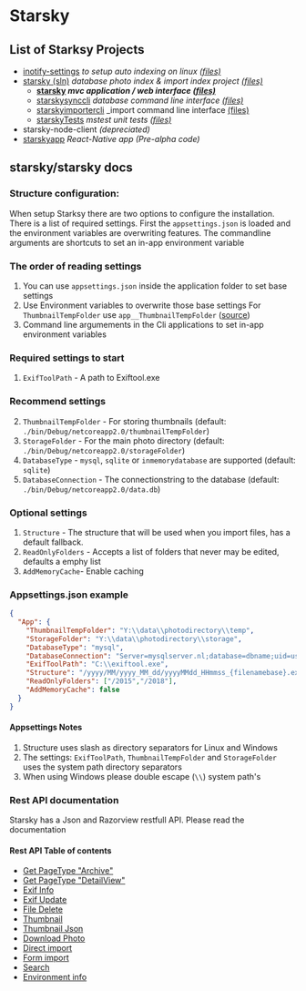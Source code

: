 # Starsky
## List of Starksy Projects
 - [inotify-settings](../../inotify-settings/readme.md) _to setup auto indexing on linux [(files)](../../inotify-settings/)_
 - [starsky (sln)](../../starsky/readme.md) _database photo index & import index project [(files)](../../starsky/)_
   - __[starsky](../../starsky/starsky/readme.md)  _mvc application / web interface [(files)](../../starsky/starsky/)___
   - [starskysynccli](../../starsky/starskysynccli/readme.md)  _database command line interface [(files)](../../starsky/starskysynccli/)_
   - [starskyimportercli](../../starsky/starskyimportercli/readme.md)  _import command line interface [(files)](../../starsky/starskyimportercli/)
   - [starskyTests](../../starsky/starskyTests/readme.md)  _mstest unit tests [(files)](../../starsky/starskyTests)_
 - starsky-node-client  _(depreciated)_
 - [starskyapp](../../starskyapp) _React-Native app (Pre-alpha code)_

## starsky/starsky docs

### Structure configuration:

When setup Starksy there are two options to configure the installation.
There is a list of required settings. First the `appsettings.json` is loaded and the
environment variables are overwriting features.
The commandline arguments are shortcuts to set an in-app environment variable

### The order of reading settings
1) You can use `appsettings.json` inside the application folder to set base settings
2) Use Environment variables to overwrite those base settings
   For `ThumbnailTempFolder` use `app__ThumbnailTempFolder` ([source](https://github.com/aspnet/Configuration/commit/cafd2e53eb71a6d0cecc60a9e38ea1df2dafb916))  
3) Command line argumements in the Cli applications to set in-app environment variables

### Required settings to start
1) `ExifToolPath` - A path to Exiftool.exe
### Recommend settings
2) `ThumbnailTempFolder` - For storing thumbnails (default: `./bin/Debug/netcoreapp2.0/thumbnailTempFolder`)
3) `StorageFolder` - For the main photo directory (default: `./bin/Debug/netcoreapp2.0/storageFolder`)
4) `DatabaseType` - `mysql`, `sqlite` or  `inmemorydatabase` are supported (default: `sqlite`)
5) `DatabaseConnection` - The connectionstring to the database (default: `./bin/Debug/netcoreapp2.0/data.db`)
### Optional settings
1) `Structure` - The structure that will be used when you import files, has a default fallback.
2) `ReadOnlyFolders` - Accepts a list of folders that never may be edited, defaults a emphy list
3) `AddMemoryCache`- Enable caching

### Appsettings.json example
```json
{
  "App": {
    "ThumbnailTempFolder": "Y:\\data\\photodirectory\\temp",
    "StorageFolder": "Y:\\data\\photodirectory\\storage",
    "DatabaseType": "mysql",
    "DatabaseConnection": "Server=mysqlserver.nl;database=dbname;uid=username;pwd=password;",
    "ExifToolPath": "C:\\exiftool.exe",
    "Structure": "/yyyy/MM/yyyy_MM_dd/yyyyMMdd_HHmmss_{filenamebase}.ext",
    "ReadOnlyFolders": ["/2015","/2018"],
    "AddMemoryCache": false
  }
}
```
#### Appsettings Notes
1)   Structure uses slash as directory separators for Linux and Windows
2)   The settings: `ExifToolPath`, `ThumbnailTempFolder` and  `StorageFolder` uses the system path directory separators
3)  When using Windows please double escape (`\\`) system path's


### Rest API documentation
Starsky has a Json and Razorview restfull API. Please read the documentation

#### Rest API Table of contents
- [Get PageType	"Archive" ](readme_api.md#get-pagetypearchive)
- [Get PageType	"DetailView"](readme_api.md#get-pagetypedetailview)
- [Exif Info](readme_api.md#exif-info)
- [Exif Update](readme_api.md#exif-update)
- [File Delete](readme_api.md#file-delete)
- [Thumbnail](readme_api.md#thumbnail)
- [Thumbnail Json](readme_api.md#thumbnail-json)
- [Download Photo](readme_api.md#download-photo)
- [Direct import](readme_api.md#direct-import)
- [Form import](readme_api.md#form-import)
- [Search](readme_api.md#search)
- [Environment info](readme_api.md#environment-info)
